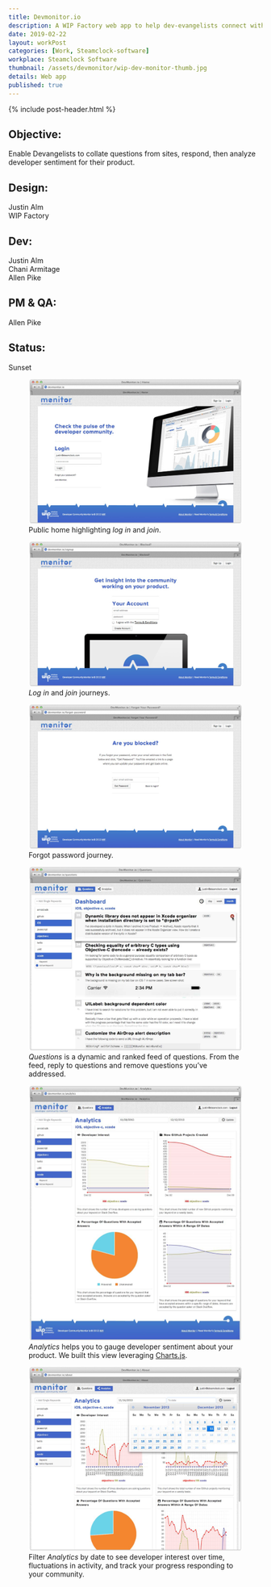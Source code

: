 ```yaml
---
title: Devmonitor.io
description: A WIP Factory web app to help dev-evangelists connect with developers.
date: 2019-02-22
layout: workPost
categories: [Work, Steamclock-software]
workplace: Steamclock Software
thumbnail: /assets/devmonitor/wip-dev-monitor-thumb.jpg
details: Web app
published: true
---
```


<div class="mw-1024  u-mar-auto  u-mar-b05">
    {% include post-header.html %}
    <div class="project-metadata  u-mar-auto  u-mar-t05  u-mar-b00">
        <div class="objective">
            <h2 class="as-h5  u-noMargin  u-mar-b01"><strong>Objective</strong>:</h2>
            <p class="u-noMargin  u-mar-b02">Enable Devangelists to collate questions from sites, respond, then analyze developer sentiment for their product.</p>
        </div>
        <div>
            <h2 class="as-h5  u-noMargin  u-mar-b01"><strong>Design</strong>:</h2>
            <p class="u-noMargin  u-mar-b02">Justin Alm<br>WIP Factory</p>
        </div>
        <div>
            <h2 class="as-h5  u-noMargin  u-mar-b01"><strong>Dev</strong>:</h2>
            <p class="u-noMargin  u-mar-b02">Justin Alm<br>Chani Armitage<br>Allen Pike</p>
        </div>
        <div>
            <h2 class="as-h5  u-noMargin  u-mar-b01"><strong>PM &amp; QA</strong>:</h2>
            <p class="u-noMargin  u-mar-b02">Allen Pike</p>
        </div>
        <div>
            <h2 class="as-h5  u-noMargin  u-mar-b01"><strong>Status</strong>:</h2>
            <p class="u-noMargin  u-mar-b02">Sunset</p>
        </div>
    </div>
</div>

<div class="mw-1024  u-mar-auto  u-mar-b03">
    <div class="Grid  Grid--withGutters">
        <div class="Grid-cell  u-size1of2">
            <figure class="u-mar-b02">
                <img src="/assets/devmonitor/devmonitor-home.jpg"/>
                <figcaption>Public home highlighting <em>log in</em> and <em>join</em>.</figcaption>
            </figure>
        </div>
        <div class="Grid-cell  u-size1of2">
            <figure class="u-mar-b02">
                <img src="/assets/devmonitor/devmonitor-signup.jpg"/>
                <figcaption><em>Log in</em> and <em>join</em> journeys.</figcaption>
            </figure>
        </div>
        <div class="Grid-cell  u-size1of2">
            <figure class="u-mar-b02">
                <img src="/assets/devmonitor/devmonitor-blocked.jpg"/>
                <figcaption>Forgot password journey.</figcaption>
            </figure>
        </div>
        <div class="Grid-cell  u-size1of2">
            <figure class="u-mar-b02">
                <img src="/assets/devmonitor/devmonitor-questions.jpg"/>
                <figcaption><em>Questions</em> is a dynamic and ranked feed of questions. From the feed, reply to questions and remove questions you’ve addressed.</figcaption>
            </figure>
        </div>
        <div class="Grid-cell  u-size1of2">
            <figure class="u-mar-b02">
                <img src="/assets/devmonitor/devmonitor-analytics.jpg"/>
                <figcaption><em>Analytics</em> helps you to gauge developer sentiment about your product. We built this view leveraging <a href="http://www.chartjs.org/" target="_blank">Charts.js</a>.</figcaption>
            </figure>
        </div>
        <div class="Grid-cell  u-size1of2">
            <figure class="u-mar-b00">
                <img src="/assets/devmonitor/devmonitor-dates.jpg"/>
                <figcaption>Filter <em>Analytics</em> by date to see developer interest over time, fluctuations in activity, and track your progress responding to your community.</figcaption>
            </figure>
        </div>
    </div>
</div>